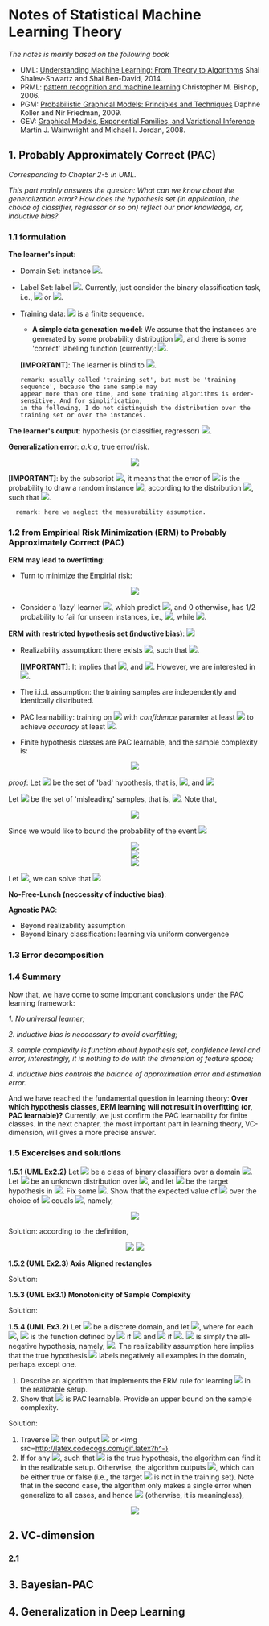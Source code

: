 # Notes of Statistical Machine Learning Theory

*The notes is mainly based on the following book*

- UML: [Understanding Machine Learning: From Theory to Algorithms](https://www.cs.huji.ac.il/~shais/UnderstandingMachineLearning/understanding-machine-learning-theory-algorithms.pdf)  Shai Shalev-Shwartz and Shai Ben-David, 2014.
- PRML: [pattern recognition and machine learning](http://users.isr.ist.utl.pt/~wurmd/Livros/school/Bishop%20-%20Pattern%20Recognition%20And%20Machine%20Learning%20-%20Springer%20%202006.pdf) Christopher M. Bishop, 2006.
- PGM: [Probabilistic Graphical Models: Principles and Techniques](https://mitpress.mit.edu/books/probabilistic-graphical-models) Daphne Koller and Nir Friedman, 2009.
- GEV: [Graphical Models, Exponential Families, and Variational Inference](https://people.eecs.berkeley.edu/~wainwrig/Papers/WaiJor08_FTML.pdf) Martin J. Wainwright and Michael I. Jordan, 2008.

## 1. Probably Approximately Correct (PAC)

*Corresponding to Chapter 2-5 in UML.*

*This part mainly answers the quesion: What can we know about the generalization error? How does the hypothesis set (in application, the choice of classifier, regressor or so on) reflect our prior knowledge, or, inductive bias?*

### 1.1 formulation

**The learner's input**:

- Domain Set: instance <img src=http://latex.codecogs.com/gif.latex?x\in\mathcal{X}>.
- Label Set: label <img src=http://latex.codecogs.com/gif.latex?y\in\mathcal{Y}>. Currently, just consider the binary classification task, i.e., <img src=http://latex.codecogs.com/gif.latex?y%3D%5C%7B0%2C1%5C%7D> or <img src=http://latex.codecogs.com/gif.latex?\{-1,+1\}>.
- Training data: <img src=http://latex.codecogs.com/gif.latex?S%3D%28%28x_1%2Cy_1%29%2C%5Ccdots%2C%28x_m%2Cy_m%29%29> is a finite sequence.

  - **A simple data generation model**: We assume that the instances are generated by some probability distribution <img src=http://latex.codecogs.com/gif.latex?\mathcal{D}>, and there is some 'correct' labeling function (currently): <img src=http://latex.codecogs.com/gif.latex?f:\mathcal{X}\rightarrow\mathcal{Y}>.

  **[IMPORTANT]**: The learner is blind to <img src=http://latex.codecogs.com/gif.latex?\mathcal{D},f>.

      remark: usually called 'training set', but must be 'training sequence', because the same sample may 
      appear more than one time, and some training algorithms is order-sensitive. And for simplification, 
      in the following, I do not distinguish the distribution over the training set or over the instances.
  
**The learner's output**: hypothesis (or classifier, regressor) <img src=http://latex.codecogs.com/gif.latex?h:\mathcal{X}\rightarrow\mathcal{Y}>.

**Generalization error**: *a.k.a*, true error/risk.

<div align=center>
<img src=http://latex.codecogs.com/gif.latex?L_{\mathcal{D},f}(h)\overset{def}{=}\mathop{\mathbb{P}}\limits_{x\sim\mathcal{D}}[h(x)\neq%20f(x)]\overset{def}{=}\mathcal{D}(\{x:h(x)\neq%20f(x)\})>
</div align=center>

  **[IMPORTANT]**: by the subscript <img src=http://latex.codecogs.com/gif.latex?\mathcal{D},f>, it means that the error of <img src=http://latex.codecogs.com/gif.latex?h> is the probability to draw a random instance <img src=http://latex.codecogs.com/gif.latex?x>, according to the distribution <img src=http://latex.codecogs.com/gif.latex?\mathcal{D}>, such that <img src=http://latex.codecogs.com/gif.latex?h(x)\neq%20f(x)>.

      remark: here we neglect the measurability assumption.

### 1.2 from Empirical Risk Minimization (ERM) to Probably Approximately Correct (PAC)

**ERM may lead to overfitting**:

- Turn to minimize the Empirial risk:
  
<div align=center>
<img src=http://latex.codecogs.com/gif.latex?L_S(h)\overset{def}{=}\frac{|(x_i,y_i)\in%20S:h(x_i)\neq%20y_i\}|}{m}>
</div align=center>

- Consider a 'lazy' learner <img src=http://latex.codecogs.com/gif.latex?h>, which predict <img src=http://latex.codecogs.com/gif.latex?y%3Dy_i%5C%20%5Ctext%7Biff.%7D%5C%20x%3Dx_i>, and 0 otherwise, has 1/2 probability to fail for unseen instances, i.e., <img src=http://latex.codecogs.com/gif.latex?L_%7B%5Cmathcal%7BD%7D%2Cf%7D%28h%29%3D1/2>, while <img src=http://latex.codecogs.com/gif.latex?L_S%28h%29%3D0>.

**ERM with restricted hypothesis set (inductive bias)**: <img src=http://latex.codecogs.com/gif.latex?h_S\in\arg\min\limits_{h\in\mathcal{H}}L_S(h)>

- Realizability assumption: there exists <img src=http://latex.codecogs.com/gif.latex?h^*\in\mathcal{H}>, such that <img src=http://latex.codecogs.com/gif.latex?L_%7B%5Cmathcal%7BD%7D%2Cf%7D%28h%5E*%29%3D0>.

  **[IMPORTANT]**: It implies that <img src=http://latex.codecogs.com/gif.latex?L_S%28h%5E*%29%3D0>, and <img src=http://latex.codecogs.com/gif.latex?L_S%28h_S%29%3D0>. However, we are interested in <img src=http://latex.codecogs.com/gif.latex?L_{\mathcal{D},f}(h_S)>.

- The i.i.d. assumption: the training samples are independently and identically distributed.

- PAC learnability: training on <img src=http://latex.codecogs.com/gif.latex?m\geqm_\mathcal{H}(\epsilon,\delta)> with *confidence* paramter at least <img src=http://latex.codecogs.com/gif.latex?1-\delta> to achieve *accuracy* at least <img src=http://latex.codecogs.com/gif.latex?1-\epsilon>.

- Finite hypothesis classes are PAC learnable, and the sample complexity is:

<div align=center>
<img src=http://latex.codecogs.com/gif.latex?m_\mathcal{H}(\epsilon,\delta)=\log(|\mathcal{H}|/\delta)/\epsilon>
</div align=center>
  
*proof*: Let <img src=http://latex.codecogs.com/gif.latex?\mathcal{H}_B> be the set of 'bad' hypothesis, that is, <img src=http://latex.codecogs.com/gif.latex?\mathcal{H}_B\subset\mathcal{H}>, and <img src=http://latex.codecogs.com/gif.latex?{\forall}h\in\mathcal{H}_B,L_{\mathcal{D},f}(h)%3E\epsilon>

Let <img src=http://latex.codecogs.com/gif.latex?M> be the set of 'misleading' samples, that is, <img src=http://latex.codecogs.com/gif.latex?M%3D%5C%7BS%3A%7B%5Cexists%7Dh%5Cin%5Cmathcal%7BH%7D_B%2CL_S%28h%29%3D0%5C%7D>. Note that,

<div align=center>
<img src=http://latex.codecogs.com/gif.latex?M=\bigcup\limits_{h\in\mathcal{H}_B}\{S:L_S(h)=0\}$>
</div align=center>

Since we would like to bound the probability of the event <img src=http://latex.codecogs.com/gif.latex?L_{\mathcal{D},f}(h_S)%3E\epsilon>

<div align=center>
<img src=http://latex.codecogs.com/gif.latex?\mathcal{D}^m(\{S:L_{\mathcal{D},f}(h_S)%3E\epsilon\})\leq\mathcal{D}^m(M)=\mathcal{D}^m(\bigcup\limits_{h\in\mathcal{H}_B}\{S:L_S(h)=0\})>
</div align=center>

<div align=center>
<img src=http://latex.codecogs.com/gif.latex?=\sum_{h\in\mathcal{H}_B}\prod_{i=1}^m\mathcal{D}(\{x_i:f(x_i)=h(x_i)\})\overset{i.i.d.}{=}\sum_{h\in\mathcal{H}_B}(1-L_{\mathcal{D},f}(h))^m>
</div align=center>

<div align=center>
<img src=http://latex.codecogs.com/gif.latex?\leq\sum_{h\in\mathcal{H}_B}(1-\epsilon)^m\leq\sum_{h\in\mathcal{H}_B}\exp(-\epsilon%20m)\leq|\mathcal{H}|\exp(-\epsilon%20m)>
</div align=center>

Let <img src=http://latex.codecogs.com/gif.latex?|\mathcal{H}|\exp(-\epsilon%20m)\leq\delta>, we can solve that <img src=http://latex.codecogs.com/gif.latex?m\geq\log(|\mathcal{H}|/\delta)/\epsilon>

**No-Free-Lunch (neccessity of inductive bias)**:


**Agnostic PAC**:

- Beyond realizability assumption
- Beyond binary classification: learning via uniform convergence

### 1.3 Error decomposition

### 1.4 Summary

Now that, we have come to some important conclusions under the PAC learning framework:

*1. No universal learner;*

*2. inductive bias is neccessary to avoid overfitting;*

*3. sample complexity is function about hypothesis set, confidence level and error, interestingly, it is nothing to do with the dimension of feature space;*

*4. inductive bias controls the balance of approximation error and estimation error.*

And we have reached the fundamental question in learning theory: **Over which hypothesis classes, ERM learning will not result in overfitting (or, PAC learnable)?** Currently, we just confirm the PAC learnability for finite classes. In the next chapter, the most important part in learning theory, VC-dimension, will gives a more precise answer.

### 1.5 Excercises and solutions

**1.5.1 (UML Ex2.2)** Let <img src=http://latex.codecogs.com/gif.latex?\mathcal{H}> be a class of binary classifiers over a domain <img src=http://latex.codecogs.com/gif.latex?\mathcal{X}>. Let <img src=http://latex.codecogs.com/gif.latex?\mathcal{D}> be an unknown distribution over <img src=http://latex.codecogs.com/gif.latex?\mathcal{X}>, and let <img src=http://latex.codecogs.com/gif.latex?f> be the target hypothesis in <img src=http://latex.codecogs.com/gif.latex?\mathcal{H}>. Fix some <img src=http://latex.codecogs.com/gif.latex?h\in\mathcal{H}>. Show that the expected value of <img src=http://latex.codecogs.com/gif.latex?L_S(h)> over the choice of <img src=http://latex.codecogs.com/gif.latex?S> equals <img src=http://latex.codecogs.com/gif.latex?L_{\mathcal{D},f}(h)>, namely,

<div align=center>
<img src=http://latex.codecogs.com/gif.latex?\mathop\mathbb{E}\limits_{S\sim\mathcal{D}^m}[L_S(h)]=L_{\mathcal{D},f}(h)>
</div align=center>

Solution: according to the definition,

<div align=center>
<img src=http://latex.codecogs.com/gif.latex?\mathop\mathbb{E}\limits_{S\sim\mathcal{D}^m}[L_S(h)]=\sum_S\mathcal{D}^m(S)\frac{|\{(x_i,y_i)\in%20S:h(x_i)\neq%20y_i\}|}{m}>
<img src=http://latex.codecogs.com/gif.latex?=\sum_S\mathcal{D}\{(x_i,y_i)\in%20S:h(x_i)\neq%20y_i\}=\mathcal{D}(\{x:h(x)\neq%20f(x)\})_>
</div align=center>

**1.5.2 (UML Ex2.3) Axis Aligned rectangles**

Solution:

**1.5.3 (UML Ex3.1) Monotonicity of Sample Complexity**

Solution:

**1.5.4 (UML Ex3.2)** Let <img src=http://latex.codecogs.com/gif.latex?\mathcal{X}> be a discrete domain, and let <img src=http://latex.codecogs.com/gif.latex?%5Cmathcal%7BH%7D_%7B%5Ctext%7BSingleton%7D%7D%3D%5C%7Bh_z%3Az%5Cin%5Cmathcal%7BX%7D%5C%7D%5Ccup%5C%7Bh%5E-%5C%7D>, where for each <img src=http://latex.codecogs.com/gif.latex?z\in\mathcal{X}>, <img src=http://latex.codecogs.com/gif.latex?h_z> is the function defined by <img src=http://latex.codecogs.com/gif.latex?h_z%28x%29%3D1> if <img src=http://latex.codecogs.com/gif.latex?x%3Dz> and <img src=http://latex.codecogs.com/gif.latex?h_z(x)%3D0> if <img src=http://latex.codecogs.com/gif.latex?x\neq%20z>. <img src=http://latex.codecogs.com/gif.latex?h^-> is simply the all-negative hypothesis, namely, <img src=http://latex.codecogs.com/gif.latex?\forall%20x\in\mathcal{X},h^-(x)%3D0>. The realizability assumption here implies that the true hypothesis <img src=http://latex.codecogs.com/gif.latex?f> labels negatively all examples in the domain, perhaps except one.

1. Describe an algorithm that implements the ERM rule for learning <img src=http://latex.codecogs.com/gif.latex?%5Cmathcal%7BH%7D_%7B%5Ctext%7BSingleton%7D%7D> in the realizable setup.
2. Show that <img src=http://latex.codecogs.com/gif.latex?%5Cmathcal%7BH%7D_%7B%5Ctext%7BSingleton%7D%7D> is PAC learnable. Provide an upper bound on the sample complexity.
  
Solution:
1. Traverse <img src=http://latex.codecogs.com/gif.latex?z\in\mathcal{X}}> then output <img src=http://latex.codecogs.com/gif.latex?h_z> or <img src=http://latex.codecogs.com/gif.latex?h^-}
2. If for any <img src=http://latex.codecogs.com/gif.latex?i\in[1,\cdots,m]>, such that <img src=http://latex.codecogs.com/gif.latex?h_{x_i}> is the true hypothesis, the algorithm can find it in the realizable setup. Otherwise, the algorithm outputs <img src=http://latex.codecogs.com/gif.latex?h^->, which can be either true or false (i.e., the target <img src=http://latex.codecogs.com/gif.latex?z^*> is not in the training set). Note that in the second case, the algorithm only makes a single error when generalize to all cases, and hence <img src=http://latex.codecogs.com/gif.latex?p(z^*)\geq\epsilon> (otherwise, it is meaningless),

<div align=center>
<img src=http://latex.codecogs.com/gif.latex?%5Cmathbb%7BP%7D%28L_%7B%5Cmathcal%7BD%7D%2Cf%7D%28h_S%29%3E%5Cepsilon%29%5Cleq%281-p%28z%5E*%29%29%5Em%5Cleq%281-%5Cepsilon%29%5Em%5Cleq%5Cexp%28-%5Cepsilon%20m%29%5Cleq%5Cdelta%20%5CRightarrow%20m_%7B%5Cmathcal%7BH%7D%7D%28%5Cepsilon,\delta\Cleq\lceil\ln(1/\delta)/\epsilon\Crceil>
</div align=center>

## 2. VC-dimension

### 2.1

## 3. Bayesian-PAC

## 4. Generalization in Deep Learning
